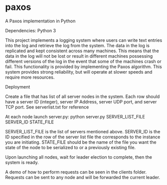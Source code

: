 # paxos
A Paxos implementation in Python

Dependencies: Python 3

This project implements a logging system where users can write text entries into the log and retrieve the log from the system. The data in the log is replicated and kept consistent across many machines. This means that the data in the log will not be lost or result in different machines possessing different versions of the log in the event that some of the machines crash or fail. This functionality is provided by implementing the Paxos algorithm. This system provides strong reliability, but will operate at slower speeds and require more resources.


Deployment

Create a file that has list of all server nodes in the system.
Each row should have a server ID (integer), server IP Address, server UDP port, and server TCP port.
See serverlist.txt for reference

At each node launch server.py:
python server.py SERVER_LIST_FILE SERVER_ID STATE_FILE

SERVER_LIST_FILE is the list of servers mentioned above.
SERVER_ID is the ID specified in the row of the server list file the corresponds to the instance you are initiating.
STATE_FILE should be the name of the file you want the state of the node to be serialized to or a previously existing file.

Upon launching all nodes, wait for leader election to complete, then the system is ready.

A demo of how to perform requests can be seen in the clients folder.
Requests can be sent to any node and will be forwarded the current leader.